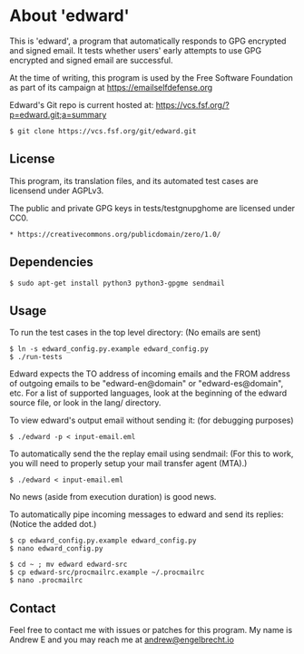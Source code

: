 # About 'edward'

This is 'edward', a program that automatically responds to GPG encrypted and
signed email. It tests whether users' early attempts to use GPG encrypted and
signed email are successful.

At the time of writing, this program is used by the Free Software Foundation
as part of its campaign at https://emailselfdefense.org

Edward's Git repo is current hosted at:
<https://vcs.fsf.org/?p=edward.git;a=summary>

    $ git clone https://vcs.fsf.org/git/edward.git

## License

This program, its translation files, and its automated test cases are licensend
under AGPLv3.

The public and private GPG keys in tests/testgnupghome are licensed under CC0.

    * https://creativecommons.org/publicdomain/zero/1.0/

## Dependencies

    $ sudo apt-get install python3 python3-gpgme sendmail

## Usage

To run the test cases in the top level directory: (No emails are sent)

    $ ln -s edward_config.py.example edward_config.py
    $ ./run-tests

Edward expects the TO address of incoming emails and the FROM address of
outgoing emails to be "edward-en@domain" or "edward-es@domain", etc. For a list
of supported languages, look at the beginning of the edward source file, or
look in the lang/ directory.

To view edward's output email without sending it: (for debugging purposes)

    $ ./edward -p < input-email.eml

To automatically send the the replay email using sendmail: (For this to work,
you will need to properly setup your mail transfer agent (MTA).)

    $ ./edward < input-email.eml

No news (aside from execution duration) is good news.

To automatically pipe incoming messages to edward and send its replies: (Notice
the added dot.)

    $ cp edward_config.py.example edward_config.py
    $ nano edward_config.py

    $ cd ~ ; mv edward edward-src
    $ cp edward-src/procmailrc.example ~/.procmailrc
    $ nano .procmailrc

## Contact

Feel free to contact me with issues or patches for this program. My name is
Andrew E and you may reach me at <andrew@engelbrecht.io>


